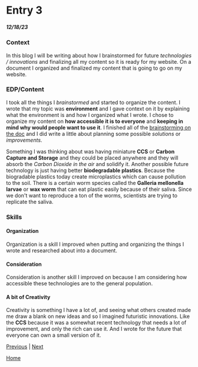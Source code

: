 # Entry 3
##### 12/18/23

### Context
In this blog I will be writing about how I brainstormed for future *technologies / innovations* and finalizing all my content so it is ready for my website. On a document I organized and finalized my content that is going to go on my website. 

### EDP/Content
I took all the things I *brainstormed* and started to organize the content. I wrote that my topic was **environment** and I gave context on it by explaining what the environment is and how I organized what I wrote. I chose to organize my content on **how accessible it is to everyone** and **keeping in mind why would people want to use it**. I finished all of the [brainstorming on the doc](https://docs.google.com/document/d/1Q_izQp8XaDOM2vZaT7W8zCd092ZBvzXC5lu-4rw8twg/edit) and I did write a little about planning some possible *solutions* or *improvements*. 

Something I was thinking about was having miniature **CCS** or **Carbon Capture and Storage** and they could be placed anywhere and they will absorb the *Carbon Dioxide in the air* and solidify it. Another possible future technology is just having better **biodegradable plastics**. Because the biogradable plastics today create microplastics which can cause pollution to the soil. There is a certain worm species called the **Galleria mellonella larvae** or **wax worm** that can eat plastic easily because of their saliva. Since we don't want to reproduce a ton of the worms, scientists are trying to replicate the saliva.

### Skills

#### Organization
Organization is a skill I improved when putting and organizing the things I wrote and researched about into a document.
#### Consideration
Consideration is another skill I improved on because I am considering how accessible these technologies are to the general population.
#### A bit of Creativity
Creativity is something I have a lot of, and seeing what others created made me draw a blank on new ideas and so I imagined futuristic innovations. Like the **CCS** because it was a somewhat recent technology that needs a lot of improvement, and only the rich can use it. And I wrote for the future that everyone can own a small version of it.

[Previous](entry02.md) | [Next](entry04.md)

[Home](../README.md)

